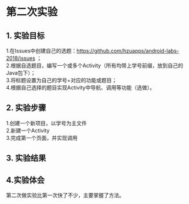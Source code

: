# 第二次实验  
 ## 1. 实验目标  
 1.在Issues中创建自己的选题：https://github.com/hzuapps/android-labs-2018/issues ；  
 2.根据自选题目，编写一个或多个Activity（所有均带上学号前缀，放到自己的Java包下）；    
 3.将标题设置为自己的学号+对应的功能或题目；   
 4.根据自己选择的题目实现Activity中导航、调用等功能（选做）。  
 
 ## 2. 实验步骤  
 1.创建一个新项目，以学号为主文件   
 2.新建一个Activity    
 3.完成第一个页面，并实现调用 
 
 ## 3. 实验结果
 
 ## 4.实验体会
 第二次做实验比第一次快了不少，主要掌握了方法。
